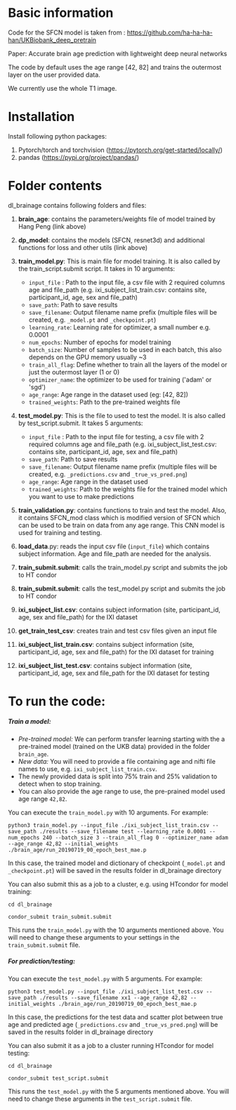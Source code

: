 # Basic information


Code for the SFCN model is taken from : https://github.com/ha-ha-ha-han/UKBiobank_deep_pretrain

Paper: Accurate brain age prediction with lightweight deep neural networks

The code by default uses the age range [42, 82] and trains the outermost layer on the user provided data.

We currently use the whole T1 image.


# Installation
Install following python packages:
1. Pytorch/torch and torchvision (https://pytorch.org/get-started/locally/)
2. pandas (https://pypi.org/project/pandas/)


# Folder contents

dl_brainage contains following folders and files: 

1. **brain_age**: contains the parameters/weights file of model trained by Hang Peng (link above)

2. **dp_model**: contains the models (SFCN, resnet3d) and additional functions for loss and other utils (link above)

3. **train_model.py**: This is main file for model training. It is also called by the train_script.submit script. It takes in 10 arguments:
    - `input_file` : Path to the input file, a csv file with 2 required columns age and file_path (e.g. ixi_subject_list_train.csv: contains site, participant_id, age, sex and file_path)
    - `save_path`: Path to save results
    - `save_filename`: Output filename name prefix (multiple files will be created, e.g. `_model.pt` and `_checkpoint.pt`)
    - `learning_rate`: Learning rate for optimizer, a small number e.g. 0.0001
    - `num_epochs`: Number of epochs for model training
    - `batch_size`: Number of samples to be used in each batch, this also depends on the GPU memory usually ~3
    - `train_all_flag`: Define whether to train all the layers of the model or just the outermost layer (1 or 0)
    - `optimizer_name`: the optimizer to be used for training ('adam' or 'sgd')
    - `age_range`: Age range in the dataset used (eg: [42, 82])
    - `trained_weights`: Path to the pre-trained weights file

12. **test_model.py**: This is the file to used to test the model. It is also called by test_script.submit. It takes 5 arguments:
    - `input_file` : Path to the input file for testing, a csv file with 2 required columns age and file_path (e.g. ixi_subject_list_test.csv: contains site, participant_id, age, sex and file_path)
    - `save_path`: Path to save results
    - `save_filename`: Output filename name prefix (multiple files will be created, e.g. `_predictions.csv` and `_true_vs_pred.png`)
    - `age_range`: Age range in the dataset used
    - `trained_weights`: Path to the weights file for the trained model which you want to use to make predictions
    

12. **train_validation.py**: contains functions to train and test the model. Also, it contains SFCN_mod class which is modified version of SFCN which can be used to be train on data from any age range. This CNN model is used for training and testing.

13. **load_data**.py: reads the input csv file (`input_file`) which contains subject information. Age and file_path are needed for the analysis.

14. **train_submit.submit**: calls the train_model.py script and submits the job to HT condor

14. **train_submit.submit**: calls the test_model.py script and submits the job to HT condor

15. **ixi_subject_list.csv**: contains subject information (site, participant_id, age, sex and file_path) for the IXI dataset

15. **get_train_test_csv**: creates train and test csv files given an input file

15. **ixi_subject_list_train.csv**: contains subject information (site, participant_id, age, sex and file_path) for the IXI dataset for training

15. **ixi_subject_list_test.csv**: contains subject information (site, participant_id, age, sex and file_path for the IXI dataset for testing


# To run the code: 


##### Train a model:

- *Pre-trained model:* We can perform transfer learning starting with the a pre-trained model (trained on the UKB data) provided in the folder `brain_age`. 
- *New data:* You will need to provide a file containing age and nifti file names to use, e.g. `ixi_subject_list_train.csv`. 
- The newly provided data is split into 75% train and 25% validation to detect when to stop training.
- You can also provide the age range to use, the pre-prained model used age range `42,82`.


You can execute the `train_model.py` with 10 arguments. For example:

`python3 train_model.py --input_file ./ixi_subject_list_train.csv --save_path ./results --save_filename test --learning_rate 0.0001 --num_epochs 240 --batch_size 3 --train_all_flag 0 --optimizer_name adam --age_range 42,82 --initial_weights ./brain_age/run_20190719_00_epoch_best_mae.p`

In this case, the trained model and dictionary of checkpoint (`_model.pt` and `_checkpoint.pt`) will be saved in the results folder in dl_brainage directory


You can also submit this as a job to a cluster, e.g. using HTcondor for model training:

`cd dl_brainage`

`condor_submit train_submit.submit`

This runs the `train_model.py` with the 10 arguments mentioned above. You will need to change these arguments to your settings in the `train_submit.submit` file.


##### For prediction/testing: 

You can execute the `test_model.py` with 5 arguments. For example:

`python3 test_model.py --input_file ./ixi_subject_list_test.csv --save_path ./results --save_filename xx1 --age_range 42,82 --initial_weights ./brain_age/run_20190719_00_epoch_best_mae.p`

In this case, the predictions for the test data and scatter plot between true age and predicted age (`_predictions.csv` and `_true_vs_pred.png`) will be saved in the results folder in dl_brainage directory

You can also submit it as a job to a cluster running HTcondor for model testing:

`cd dl_brainage`

`condor_submit test_script.submit`

This runs the `test_model.py` with the 5  arguments mentioned above. You will need to change these arguments in the `test_script.submit` file.
